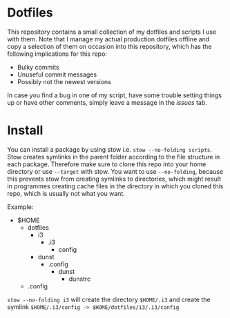 # Dotfiles

This repository contains a small collection of my dotfiles and scripts I use with them.
Note that I manage my actual production dotfiles offline and copy a selection of them
on occasion into this repository, which has the following implications for this repo:

* Bulky commits
* Unuseful commit messages
* Possibly not the newest versions

In case you find a bug in one of my script, have some trouble setting things up or have 
other comments, simply leave a message in the *issues* tab.

# Install 

You can install a package by using stow i.e. `stow --no-folding scripts`. 
Stow creates symlinks in the parent folder according to the file structure in each package.
Therefore make sure to clone this repo into your home directory or use `--target` with stow.
You want to use `--no-folding`, because this prevents stow from creating symlinks to directories, which 
might result in programmes creating cache files in the directory in which you cloned this repo, which
is usually not what you want.

Example:
* $HOME
    * dotfiles
        * i3
            * .i3
                * config
        * dunst
            * .config
                * dunst
                    * dunstrc
    * .config

`stow --no-folding i3` will create the directory `$HOME/.i3` and create the symlink `$HOME/.i3/config -> $HOME/dotfiles/i3/.i3/config`

